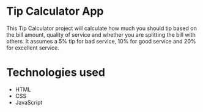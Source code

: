 # Tip Calculator App

This Tip Calculator project will calculate how much you should tip based on the bill amount, quality of service and whether you are splitting the bill with others. It assumes a 5% tip for bad service, 10% for good service and 20% for excellent service.

# Technologies used
* HTML
* CSS
* JavaScript

